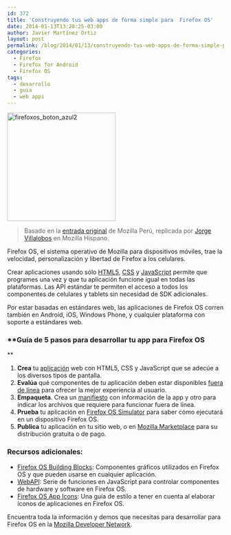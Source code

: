 ```yaml
---
id: 372
title: 'Construyendo tus web apps de forma simple para  Firefox OS'
date: 2014-01-13T13:28:25-03:00
author: Javier Martínez Ortiz
layout: post
permalink: /blog/2014/01/13/construyendo-tus-web-apps-de-forma-simple-para-firefox-os/
categories:
  - Firefox
  - Firefox for Android
  - Firefox OS
tags:
  - desarrollo
  - guia
  - web apps
---
```

<img class="size-medium wp-image-1580 alignright" alt="firefoxos_boton_azul2" src="images/2013/08/firefoxos_boton_azul2-252x252.png" width="252" height="252" />

> Basado en la <a title="Tu app para Firefox OS en 5 pasos" href="http://mozilla.pe/firefoxos-dev" target="_blank">entrada original</a> de Mozilla Perú, replicada por <a title="Tu app para Firefox OS en 5 pasos" href="https://www.mozilla-hispano.org/tu-app-para-firefox-os-en-5-pasos/" target="_blank">Jorge Villalobos</a> en Mozilla Hispano.

Firefox OS, el sistema operativo de Mozilla para dispositivos móviles, trae la velocidad, personalización y libertad de Firefox a los celulares.<!--more-->

Crear aplicaciones usando sólo <a title="HTML5" href="https://developer.mozilla.org/html5?src=wp-promote-mdn" target="_blank">HTML5</a>, <a title="CSS" href="https://developer.mozilla.org/docs/CSS?src=wp-promote-mdn" target="_blank">CSS</a> y <a title="JavaScript" href="https://developer.mozilla.org/docs/JavaScript?src=wp-promote-mdn" target="_blank">JavaScript</a> permite que programes una vez y que tu aplicación funcione igual en todas las plataformas. Las API estándar te permiten el acceso a todos los componentes de celulares y tablets sin necesidad de SDK adicionales.

Por estar basadas en estándares web, las aplicaciones de Firefox OS corren también en Android, iOS, Windows Phone, y cualquier plataforma con soporte a estándares web.

### **Guía de 5 pasos para desarrollar tu app para Firefox OS  
** 

  1. **Crea** tu [aplicación](https://developer.mozilla.org/es/docs/Aplicaciones) web con HTML5, CSS y JavaScript que se adecúe a los diversos tipos de pantalla.
  2. **Evalúa** qué componentes de tu aplicación deben estar disponibles [fuera de línea](https://developer.mozilla.org/es/docs/Aplicaciones/Comenzar?redirectlocale=es&redirectslug=Aplicaciones%2FComenzar_con_la_creaci%C3%B3n_de_aplicaciones#Ejecuci.C3.B3n_offline_y_uso_de_APIs_para_dispositivos_avanzados) para ofrecer la mejor experiencia al usuario.
  3. **Empaqueta**. Crea un [manifiesto](https://developer.mozilla.org/es/docs/Aplicaciones/Manifest) con información de la app y otro para indicar los archivos que requiere para funcionar fuera de línea.
  4. **Prueba** tu aplicación en [Firefox OS Simulator](https://addons.mozilla.org/en-US/firefox/addon/firefox-os-simulator/) para saber cómo ejecutará en un dispositivo Firefox OS.
  5. **Publica** tu aplicación en tu sitio web, o en [Mozilla Marketplace](https://marketplace.firefox.com/developers/) para su distribución gratuita o de pago.

### Recursos adicionales:

  * [Firefox OS Building Blocks](https://buildingfirefoxos.com/): Componentes gráficos utilizados en Firefox OS y que pueden usarse en cualquier aplicación.
  * [WebAPI](https://developer.mozilla.org/es/docs/WebAPI): Serie de funciones en JavaScript para controlar componentes de hardware y software en Firefox OS.
  * [Firefox OS App Icons](https://www.mozilla.org/en-US/styleguide/products/firefox-os/icons/): Una guía de estilo a tener en cuenta al elaborar íconos de aplicaciones en Firefox OS.

Encuentra toda la información y demos que necesitas para desarrollar para Firefox OS en la [Mozilla Developer Network](https://developer.mozilla.org/es/docs/Mozilla/Firefox_OS).